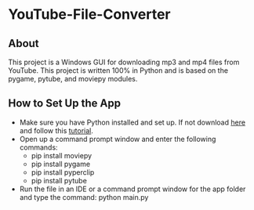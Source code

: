 # YouTube-File-Converter

## About
This project is a Windows GUI for downloading mp3 and mp4 files from YouTube. This project is written 100% in Python and is based on the pygame, pytube, and moviepy modules.

## How to Set Up the App
* Make sure you have Python installed and set up. If not download [here](https://www.python.org/downloads/) and follow this [tutorial](https://www.youtube.com/watch?v=9o4gDQvVkLU).
* Open up a command prompt window and enter the following commands:
   - pip install moviepy
   - pip install pygame
   - pip install pyperclip
   - pip install pytube
* Run the file in an IDE or a command prompt window for the app folder and type the command: python main.py
  
